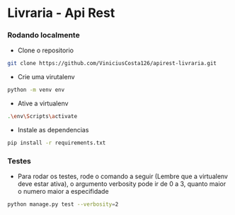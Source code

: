 # Livraria - Api Rest

### Rodando localmente

- Clone o repositorio

```bash
git clone https://github.com/ViniciusCosta126/apirest-livraria.git
```

- Crie uma virutalenv

```bash
python -m venv env
```

- Ative a virtualenv

```bash
.\env\Scripts\activate
```

- Instale as dependencias

```bash
pip install -r requirements.txt
```

### Testes

- Para rodar os testes, rode o comando a seguir (Lembre que a virtualenv deve estar ativa), o argumento verbosity pode ir de 0 a 3, quanto maior o numero maior a especifidade

```bash
python manage.py test --verbosity=2
```
